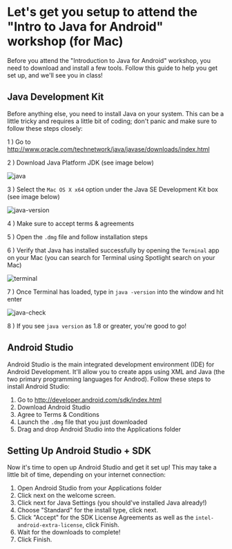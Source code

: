# Let's get you setup to attend the "Intro to Java for Android" workshop (for Mac)

Before you attend the "Introduction to Java for Android" workshop, you need to download and install a few tools. Follow this guide to help you get set up, and we'll see you in class!

## Java Development Kit

Before anything else, you need to install Java on your system. This can be a little tricky and requires a little bit of coding; don't panic and make sure to follow these steps closely:

1 ) Go to <http://www.oracle.com/technetwork/java/javase/downloads/index.html>

2 ) Download Java Platform JDK (see image below)

![java](http://cl.ly/image/0H0e29413f0B/Screen%20Shot%202015-10-26%20at%203.47.06%20PM.png)


3 ) Select the `Mac OS X x64` option under the Java SE Development Kit box (see image below)

![java-version](http://cl.ly/image/0R1q2T0S1Y1x/Screen%20Shot%202015-10-26%20at%203.49.45%20PM.png)

4 ) Make sure to accept terms & agreements

5 ) Open the `.dmg` file and follow installation steps

6 ) Verify that Java has installed successfully by opening the `Terminal` app on your Mac (you can search for Terminal using Spotlight search on your Mac)

![terminal](http://cl.ly/image/030a2n1l0b2K/Screen%20Shot%202015-10-26%20at%204.05.28%20PM.png)

7 ) Once Terminal has loaded, type in `java -version` into the window and hit enter


![java-check](http://cl.ly/image/1m0I0x011P2U/Screen%20Shot%202015-10-26%20at%204.10.56%20PM.png)

8 ) If you see `java version` as 1.8 or greater, you're good to go!


## Android Studio

Android Studio is the main integrated development environment (IDE) for Android Development. It'll allow you to create apps using XML and Java (the two primary programming languages for Androd). Follow these steps to install Android Studio:

1. Go to <http://developer.android.com/sdk/index.html>
2. Download Android Studio
3. Agree to Terms & Conditions
4. Launch the `.dmg` file that you just downloaded
5. Drag and drop Android Studio into the Applications folder

## Setting Up Android Studio + SDK

Now it's time to open up Android Studio and get it set up! This may take a little bit of time, depending on your internet connection:

1. Open Android Studio from your Applications folder
2. Click next on the welcome screen.
3. Click next for Java Settings (you should've installed Java already!)
4. Choose "Standard" for the install type, click next.
5. Click "Accept" for the SDK License Agreements as well as the `intel-android-extra-license`, click Finish.
6. Wait for the downloads to complete!
7. Click Finish.
